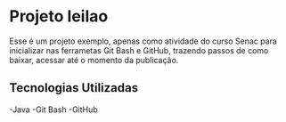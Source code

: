 # Projeto leilao
Esse é um projeto exemplo, apenas como atividade do curso Senac para inicializar nas ferrametas Git Bash e GitHub, trazendo passos de como baixar, acessar até o momento da publicação.

## Tecnologias Utilizadas
-Java
-Git Bash
-GitHub

